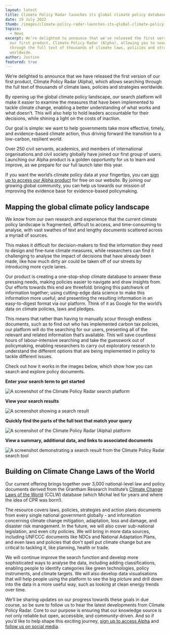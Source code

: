 ```yaml
---
layout: latest
title: Climate Policy Radar launches its global climate policy database
date: 19 July 2022
thumb: /images/climate-policy-radar-launches-its-global-climate-policy-database/image-1-.png
topics:
  - News
excerpt: We’re delighted to announce that we've released the first version of
  our first product, Climate Policy Radar (Alpha), allowing you to search
  through the full text of thousands of climate laws, policies and strategies
  worldwide.
author: Justine
featured: true
---
```

We’re delighted to announce that we have released the first version of our first product, Climate Policy Radar (Alpha), which allows searching through the full text of thousands of climate laws, policies and strategies worldwide. 

By opening up the global climate policy landscape, our search platform will make it easier to examine the measures that have been implemented to tackle climate change, enabling a better understanding of what works and what doesn’t. This will also help to hold leaders accountable for their decisions, while shining a light on the costs of inaction.

Our goal is simple: we want to help governments take more effective, timely, and evidence-based climate action, thus driving forward the transition to a low-carbon, resilient world.

Over 250 civil servants, academics, and members of international organisations and civil society globally have joined our first group of users. Launching our Alpha product is a golden opportunity for us to learn and improve, as we prepare for our full launch later this year.

If you want the world’s climate policy data at your fingertips, you can [sign up to access our Alpha product](https://app.climatepolicyradar.org/auth/sign-up) for free on our website. By joining our growing global community, you can help us towards our mission of improving the evidence base for evidence-based policymaking.

## Mapping the global climate policy landscape

We know from our own research and experience that the current climate policy landscape is fragmented, difficult to access, and time-consuming to analyse, with vast swathes of text and lengthy documents scattered across a myriad of sources. 

This makes it difficult for decision-makers to find the information they need to design and fine-tune climate measures, while researchers can find it challenging to analyse the impact of decisions that have already been made, like how much dirty air could be taken off of our streets by introducing more cycle lanes.

Our product is creating a one-stop-shop climate database to answer these pressing needs, making policies easier to navigate and draw insights from. Our efforts towards this end are threefold: bringing this patchwork of information together; using cutting-edge data science to make this information more useful; and presenting the resulting information in an easy-to-digest format via our platform. Think of it as Google for the world’s data on climate policies, laws and pledges.

This means that rather than having to manually scour through endless documents, such as to find out who has implemented carbon tax policies, our platform will do the searching for our users, presenting all of the relevant and related information that’s available. This will save countless hours of labour-intensive searching and take the guesswork out of policymaking, enabling researchers to carry out exploratory research to understand the different options that are being implemented in policy to tackle different issues. 

Check out how it works in the images below, which show how you can search and explore policy documents.

**Enter your search term to get started**

![A screenshot of the Climate Policy Radar search platform](/images/climate-policy-radar-launches-its-global-climate-policy-database/image-1-.png "Enter your search term to explore the full text of 3000+ climate laws and policies")

**View your search results**

![A screenshot showing a search result](/images/climate-policy-radar-launches-its-global-climate-policy-database/image-2-.png "After typing in your search query, here 'just transition fund', results appear, matching on your term and semantically related terms")

**Quickly find the parts of the full text that match your query**

![A screenshot of the Climate Policy Radar (Alpha) platform](/images/climate-policy-radar-launches-its-global-climate-policy-database/image-3-.png "Clicking on each result will point you to the paragraphs/sentences in the full text that respond to the search query.")

**View a summary, additional data, and links to associated documents**

![A screenshot demonstrating a search result from the Climate Policy Radar search tool](/images/climate-policy-radar-launches-its-global-climate-policy-database/4.png "For every document, you can also view a summary, additional data, and links to associated documents (e.g. amendments, translations)")

## Building on Climate Change Laws of the World

Our current offering brings together over 3,000 national-level law and policy documents derived from the Grantham Research Institute’s [Climate Change Laws of the World](https://climate-laws.org/) (CCLW) database (which Michal led for years and where the idea of CPR was born!).

The resource covers laws, policies, strategies and action plans documents from every single national government globally - and information concerning climate change mitigation, adaptation, loss and damage, and disaster risk management. In the future, we will also cover sub-national legislation, and even city policies. We will bring in more data sources, including UNFCCC documents like NDCs and National Adaptation Plans, and even laws and policies that don't spell put climate change but are critical to tackling it, like planning, health or trade. 

We will continue improve the search function and develop more sophisticated ways to analyse the data, including adding classifications, enabling people to identify categories like green technologies, policy instruments, and climate targets. We will also develop data visualisations that will help people using the platform to see the big picture and drill down into the data in a more useful way, such as looking at clean energy trends over time.

We’ll be sharing updates on our progress towards these goals in due course, so be sure to follow us to hear the latest developments from Climate Policy Radar. Core to our purpose is ensuring that our knowledge source is not only reliable but open, accessible, and community-driven. And so if you’d like to help shape this exciting journey, [sign up to access Alpha](https://app.climatepolicyradar.org/auth/sign-up) and [follow us on social media](https://twitter.com/climatepolradar).